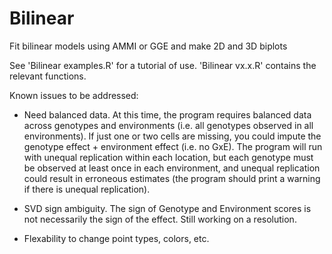 # Bilinear
Fit bilinear models using AMMI or GGE and make 2D and 3D biplots

See 'Bilinear examples.R' for a tutorial of use.  'Bilinear vx.x.R' contains the relevant functions.

Known issues to be addressed:

- Need balanced data.  At this time, the program requires balanced data across genotypes and environments (i.e. all genotypes observed in all environments).  If just one or two cells are missing, you could impute the genotype effect + environment effect (i.e. no GxE). The program will run with unequal replication within each location, but each genotype must be observed at least once in each environment, and unequal replication could result in erroneous estimates (the program should print a warning if there is unequal replication).  

- SVD sign ambiguity. The sign of Genotype and Environment scores is not necessarily the sign of the effect.  Still working on a resolution.
 
- Flexability to change point types, colors, etc.
